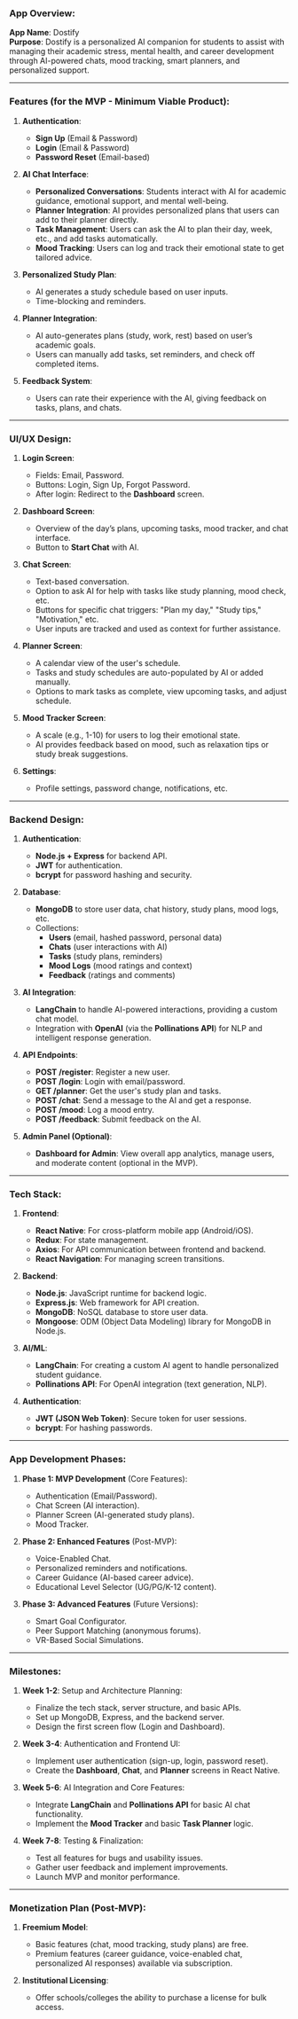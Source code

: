 ### **App Overview:**
**App Name**: Dostify  
**Purpose**: Dostify is a personalized AI companion for students to assist with managing their academic stress, mental health, and career development through AI-powered chats, mood tracking, smart planners, and personalized support.

---

### **Features** (for the MVP - Minimum Viable Product):

1. **Authentication**:
   - **Sign Up** (Email & Password)
   - **Login** (Email & Password)
   - **Password Reset** (Email-based)

2. **AI Chat Interface**:
   - **Personalized Conversations**: Students interact with AI for academic guidance, emotional support, and mental well-being.
   - **Planner Integration**: AI provides personalized plans that users can add to their planner directly.
   - **Task Management**: Users can ask the AI to plan their day, week, etc., and add tasks automatically.
   - **Mood Tracking**: Users can log and track their emotional state to get tailored advice.

3. **Personalized Study Plan**:
   - AI generates a study schedule based on user inputs.
   - Time-blocking and reminders.
   
4. **Planner Integration**:
   - AI auto-generates plans (study, work, rest) based on user’s academic goals.
   - Users can manually add tasks, set reminders, and check off completed items.

5. **Feedback System**:
   - Users can rate their experience with the AI, giving feedback on tasks, plans, and chats.

---

### **UI/UX Design**:

1. **Login Screen**:
   - Fields: Email, Password.
   - Buttons: Login, Sign Up, Forgot Password.
   - After login: Redirect to the **Dashboard** screen.

2. **Dashboard Screen**:
   - Overview of the day’s plans, upcoming tasks, mood tracker, and chat interface.
   - Button to **Start Chat** with AI.

3. **Chat Screen**:
   - Text-based conversation.
   - Option to ask AI for help with tasks like study planning, mood check, etc.
   - Buttons for specific chat triggers: "Plan my day," "Study tips," "Motivation," etc.
   - User inputs are tracked and used as context for further assistance.

4. **Planner Screen**:
   - A calendar view of the user's schedule.
   - Tasks and study schedules are auto-populated by AI or added manually.
   - Options to mark tasks as complete, view upcoming tasks, and adjust schedule.

5. **Mood Tracker Screen**:
   - A scale (e.g., 1-10) for users to log their emotional state.
   - AI provides feedback based on mood, such as relaxation tips or study break suggestions.
   
6. **Settings**:
   - Profile settings, password change, notifications, etc.

---

### **Backend Design**:

1. **Authentication**:
   - **Node.js + Express** for backend API.
   - **JWT** for authentication.
   - **bcrypt** for password hashing and security.

2. **Database**:
   - **MongoDB** to store user data, chat history, study plans, mood logs, etc.
   - Collections:
     - **Users** (email, hashed password, personal data)
     - **Chats** (user interactions with AI)
     - **Tasks** (study plans, reminders)
     - **Mood Logs** (mood ratings and context)
     - **Feedback** (ratings and comments)
   
3. **AI Integration**:
   - **LangChain** to handle AI-powered interactions, providing a custom chat model.
   - Integration with **OpenAI** (via the **Pollinations API**) for NLP and intelligent response generation.

4. **API Endpoints**:
   - **POST /register**: Register a new user.
   - **POST /login**: Login with email/password.
   - **GET /planner**: Get the user's study plan and tasks.
   - **POST /chat**: Send a message to the AI and get a response.
   - **POST /mood**: Log a mood entry.
   - **POST /feedback**: Submit feedback on the AI.

5. **Admin Panel (Optional)**:
   - **Dashboard for Admin**: View overall app analytics, manage users, and moderate content (optional in the MVP).

---

### **Tech Stack**:

1. **Frontend**:
   - **React Native**: For cross-platform mobile app (Android/iOS).
   - **Redux**: For state management.
   - **Axios**: For API communication between frontend and backend.
   - **React Navigation**: For managing screen transitions.

2. **Backend**:
   - **Node.js**: JavaScript runtime for backend logic.
   - **Express.js**: Web framework for API creation.
   - **MongoDB**: NoSQL database to store user data.
   - **Mongoose**: ODM (Object Data Modeling) library for MongoDB in Node.js.

3. **AI/ML**:
   - **LangChain**: For creating a custom AI agent to handle personalized student guidance.
   - **Pollinations API**: For OpenAI integration (text generation, NLP).

4. **Authentication**:
   - **JWT (JSON Web Token)**: Secure token for user sessions.
   - **bcrypt**: For hashing passwords.

---

### **App Development Phases**:

1. **Phase 1: MVP Development** (Core Features):
   - Authentication (Email/Password).
   - Chat Screen (AI interaction).
   - Planner Screen (AI-generated study plans).
   - Mood Tracker.

2. **Phase 2: Enhanced Features** (Post-MVP):
   - Voice-Enabled Chat.
   - Personalized reminders and notifications.
   - Career Guidance (AI-based career advice).
   - Educational Level Selector (UG/PG/K-12 content).

3. **Phase 3: Advanced Features** (Future Versions):
   - Smart Goal Configurator.
   - Peer Support Matching (anonymous forums).
   - VR-Based Social Simulations.

---

### **Milestones**:

1. **Week 1-2**: Setup and Architecture Planning:
   - Finalize the tech stack, server structure, and basic APIs.
   - Set up MongoDB, Express, and the backend server.
   - Design the first screen flow (Login and Dashboard).
   
2. **Week 3-4**: Authentication and Frontend UI:
   - Implement user authentication (sign-up, login, password reset).
   - Create the **Dashboard**, **Chat**, and **Planner** screens in React Native.
   
3. **Week 5-6**: AI Integration and Core Features:
   - Integrate **LangChain** and **Pollinations API** for basic AI chat functionality.
   - Implement the **Mood Tracker** and basic **Task Planner** logic.
   
4. **Week 7-8**: Testing & Finalization:
   - Test all features for bugs and usability issues.
   - Gather user feedback and implement improvements.
   - Launch MVP and monitor performance.

---

### **Monetization Plan (Post-MVP)**:

1. **Freemium Model**:
   - Basic features (chat, mood tracking, study plans) are free.
   - Premium features (career guidance, voice-enabled chat, personalized AI responses) available via subscription.

2. **Institutional Licensing**:
   - Offer schools/colleges the ability to purchase a license for bulk access.

